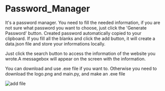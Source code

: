 # Password_Manager

It's a password manager. You need to fill the needed information, if you are not sure what password you want to choose, just click the 'Generate Password' button. 
Created password automatically copied to your clipboard. If you fill all the blanks and click the add button, it will create a data.json file and store your informations locally.

Just click the search button to access the information of the website you wrote.A messagebox will appear on the screen with the information.

You can download and use .exe file if you want to. Otherwise you need to download the logo.png and main.py, and make an .exe file


![add file](https://github.com/surucuyigit/Password_Manager/blob/main/password_manager.png)
